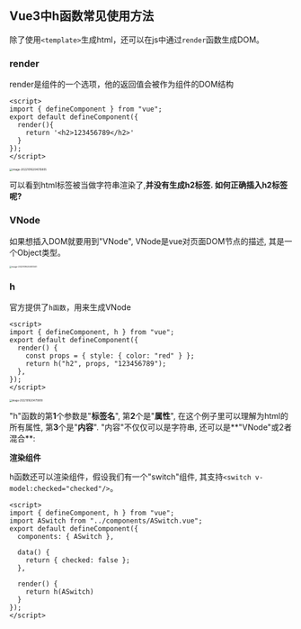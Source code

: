 ## Vue3中h函数常见使用方法

除了使用`<template>`生成html，还可以在js中通过`render`函数生成DOM。

### render

render是组件的一个选项，他的返回值会被作为组件的DOM结构

~~~vue
<script>
import { defineComponent } from "vue";
export default defineComponent({
  render(){
    return '<h2>123456789</h2>'
  }
});
</script>
~~~

<img src="C:\Users\MSK\AppData\Roaming\Typora\typora-user-images\image-20221016204015805.png" alt="image-20221016204015805" style="zoom:33%;" />

可以看到html标签被当做字符串渲染了,**并没有生成h2标签. 如何正确插入h2标签呢?**

### VNode

如果想插入DOM就要用到"VNode", VNode是vue对页面DOM节点的描述, 其是一个Object类型。

<img src="C:\Users\MSK\AppData\Roaming\Typora\typora-user-images\image-20221016204141341.png" alt="image-20221016204141341" style="zoom:25%;" />

### h

官方提供了`h函数`，用来生成VNode

~~~vue
<script>
import { defineComponent, h } from "vue";
export default defineComponent({
  render() {
    const props = { style: { color: "red" } };
    return h("h2", props, "123456789");
  },
});
</script>
~~~

<img src="C:\Users\MSK\AppData\Roaming\Typora\typora-user-images\image-20221016204719818.png" alt="image-20221016204719818" style="zoom:30%;" />

"h"函数的第**1**个参数是"**标签名**", 第**2**个是"**属性**", 在这个例子里可以理解为html的所有属性, 第**3**个是"**内容**". "内容"不仅仅可以是字符串, 还可以是**"VNode"或2者混合**:



**渲染组件**

h函数还可以渲染组件，假设我们有一个"switch"组件, 其支持`<switch v-model:checked="checked"/>`。

~~~vue
<script>
import { defineComponent, h } from "vue";
import ASwitch from "../components/ASwitch.vue";
export default defineComponent({
  components: { ASwitch },

  data() {
    return { checked: false };
  },

  render() {
    return h(ASwitch)
  }
});
</script>
~~~

